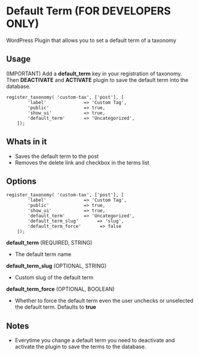 # Default Term (FOR DEVELOPERS ONLY)
WordPress Plugin that allows you to set a default term of a taxonomy

## Usage

(IMPORTANT) Add a **default_term** key in your registration of taxonomy. 
Then **DEACTIVATE** and **ACTIVATE** plugin to save the default term into the database.

```
register_taxonomy( 'custom-tax', ['post'], [
		'label'              => 'Custom Tag',
		'public'             => true,
		'show_ui'            => true,
		'default_term'       => 'Uncategorized',
	]);
```

## Whats in it
* Saves the default term to the post
* Removes the delete link and checkbox in the terms list


## Options

```
register_taxonomy( 'custom-tax', ['post'], [
		'label'              => 'Custom Tag',
		'public'             => true,
		'show_ui'            => true,
		'default_term'       => 'Uncategorized',
		'default_term_slug'       => 'slug',
		'default_term_force'       => false
	]);
```

**default_term** (REQUIRED, STRING)
  
  - The default term name
  
**default_term_slug** (OPTIONAL, STRING)
  
  - Custom slug of the default term
  
**default_term_force** (OPTIONAL, BOOLEAN)

  - Whether to force the default term even the user unchecks or unselected the default term. Defaults to **true**
  
## Notes
* Everytime you change a default term you need to deactivate and activate the plugin to save the terms to the database.
